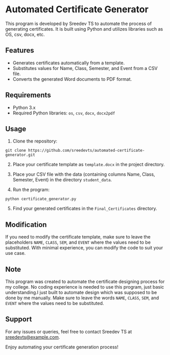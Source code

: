 # Automated Certificate Generator

This program is developed by Sreedev TS to automate the process of generating certificates. It is built using Python and utilizes libraries such as OS, csv, docx, etc.

## Features

- Generates certificates automatically from a template.
- Substitutes values for Name, Class, Semester, and Event from a CSV file.
- Converts the generated Word documents to PDF format.

## Requirements

- Python 3.x
- Required Python libraries: `os`, `csv`, `docx`, `docx2pdf`

## Usage

1. Clone the repository:

```
git clone https://github.com/sreedevts/automated-certificate-generator.git
```

2. Place your certificate template as `template.docx` in the project directory.

3. Place your CSV file with the data (containing columns Name, Class, Semester, Event) in the directory `student_data`.

4. Run the program:

```
python certificate_generator.py
```

5. Find your generated certificates in the `Final_Certificates` directory.

## Modification

If you need to modify the certificate template, make sure to leave the placeholders `NAME`, `CLASS`, `SEM`, and `EVENT` where the values need to be substituted. With minimal experience, you can modify the code to suit your use case.

## Note

This program was created to automate the certificate designing process for my college. No coding experience is needed to use this program, just basic understanding.I just built to automate design which was supposed to be done by me manually.
Make sure to leave the words `NAME`, `CLASS`, `SEM`, and `EVENT` where the values need to be substituted.

## Support

For any issues or queries, feel free to contact Sreedev TS at [sreedevts@example.com](mailto:xreedev@gmail.com).

Enjoy automating your certificate generation process!
